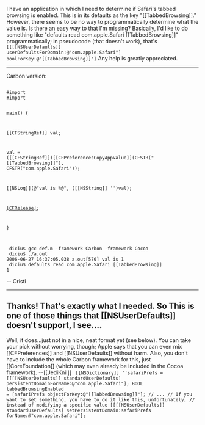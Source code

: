 

I have an application in which I need to determine if Safari's tabbed browsing is enabled.  This is in its defaults as the key "[[TabbedBrowsing]]."  However, there seems to be no way to programmatically determine what the value is.  Is there an easy way to that I'm missing?  Basically, I'd like to do something like "defaults read com.apple.Safari [[TabbedBrowsing]]" programmatically; in pseudocode (that doesn't work), that's <code>[[[[NSUserDefaults]] userDefaultsForDomain:@"com.apple.Safari"] boolForKey:@"[[TabbedBrowsing]]"]</code>  Any help is greatly appreciated.

----

Carbon version:

<code>
#import <Carbon/Carbon.h>
#import <Cocoa/Cocoa.h>

main()
{

[[CFStringRef]] val;
 
val = ([[CFStringRef]])[[CFPreferencesCopyAppValue]](CFSTR("[[TabbedBrowsing]]"),
        CFSTR("com.apple.Safari"));

[[NSLog]](@"val is %@", ([[NSString]] '')val);

[[CFRelease]](val);

}

</code>

<code>
 diciu$ gcc def.m -framework Carbon -framework Cocoa
 diciu$ ./a.out 
2006-06-27 16:37:05.038 a.out[570] val is 1
 diciu$ defaults read com.apple.Safari [[TabbedBrowsing]]
1
</code>

--
Cristi

----

Thanks!  That's exactly what I needed.  So This is one of those things that [[NSUserDefaults]] doesn't support, I see....
----
Well, it does...just not in a nice, neat format yet (see below). You can take your pick without worrying, though; Apple says that you can even mix [[CFPreferences]] and [[NSUserDefaults]] without harm. Also, you don't have to include the whole Carbon framework for this, just [[CoreFoundation]] (which may even already be included in the Cocoa framework). --[[JediKnil]]
<code>
[[NSDictionary]] ''safariPrefs = [[[[NSUserDefaults]] standardUserDefaults] persistentDomainForName:@"com.apple.Safari"];
BOOL tabbedBrowsingEnabled  = [safariPrefs objectForKey:@"[[TabbedBrowsing]]"];
// ...
// If you want to set something, you have to do it like this, unfortunately,
// instead of modifying a specific value
[[[[NSUserDefaults]] standardUserDefaults] setPersistentDomain:safariPrefs forName:@"com.apple.Safari"];
</code>
